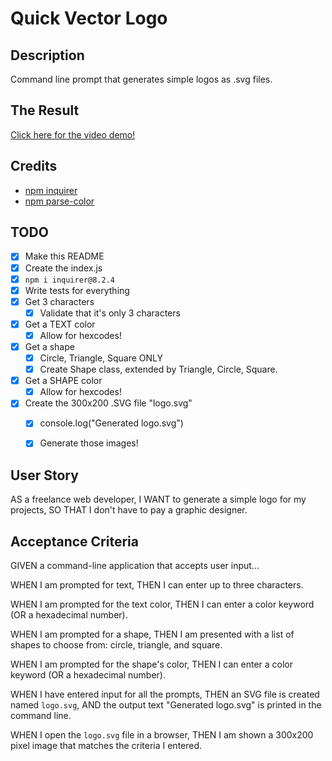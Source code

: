 # Quick Vector Logo

## Description
Command line prompt that generates simple logos as .svg files.

## The Result
[Click here for the video demo!](https://drive.google.com/file/d/1Q9uH3uyU3T_W9TdYkddDEyCGnSicQlK3/view)

## Credits
- [npm inquirer](https://www.npmjs.com/package/inquirer)
- [npm parse-color](https://www.npmjs.com/package/parse-color)

## TODO
- [x] Make this README
- [x] Create the index.js
- [x] `npm i inquirer@8.2.4`
- [x] Write tests for everything 
- [x] Get 3 characters
    - [x] Validate that it's only 3 characters
- [x] Get a TEXT color
    - [x] Allow for hexcodes!
- [x] Get a shape
    - [x] Circle, Triangle, Square ONLY
    - [x] Create Shape class, extended by Triangle, Circle, Square.
- [x] Get a SHAPE color
    - [x] Allow for hexcodes!
- [x] Create the 300x200 .SVG file "logo.svg"
    - [x] console.log("Generated logo.svg")
    - [x] Generate those images!


## User Story
AS a freelance web developer,
I WANT to generate a simple logo for my projects,
SO THAT I don't have to pay a graphic designer.

## Acceptance Criteria
GIVEN a command-line application that accepts user input...

WHEN I am prompted for text,
THEN I can enter up to three characters.

WHEN I am prompted for the text color,
THEN I can enter a color keyword (OR a hexadecimal number).

WHEN I am prompted for a shape,
THEN I am presented with a list of shapes to choose from: circle, triangle, and square.

WHEN I am prompted for the shape's color,
THEN I can enter a color keyword (OR a hexadecimal number).

WHEN I have entered input for all the prompts,
THEN an SVG file is created named `logo.svg`,
AND the output text "Generated logo.svg" is printed in the command line.

WHEN I open the `logo.svg` file in a browser,
THEN I am shown a 300x200 pixel image that matches the criteria I entered.